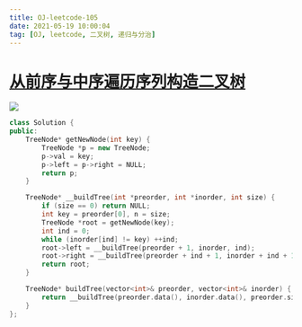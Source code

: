 ```yaml
---
title: OJ-leetcode-105
date: 2021-05-19 10:00:04
tag: [OJ, leetcode, 二叉树, 递归与分治]
---
```


# [从前序与中序遍历序列构造二叉树](https://leetcode-cn.com/problems/construct-binary-tree-from-preorder-and-inorder-traversal/)

![](https://hauk-blog.oss-cn-hangzhou.aliyuncs.com/blogimage-20210519195841293.png)

```cpp
class Solution {
public:
    TreeNode* getNewNode(int key) {
        TreeNode *p = new TreeNode;
        p->val = key;
        p->left = p->right = NULL;
        return p;
    }

    TreeNode* __buildTree(int *preorder, int *inorder, int size) {
        if (size == 0) return NULL;
        int key = preorder[0], n = size;
        TreeNode *root = getNewNode(key);
        int ind = 0;
        while (inorder[ind] != key) ++ind;
        root->left = __buildTree(preorder + 1, inorder, ind);
        root->right = __buildTree(preorder + ind + 1, inorder + ind + 1, n - ind - 1);
        return root;
    }

    TreeNode* buildTree(vector<int>& preorder, vector<int>& inorder) {
        return __buildTree(preorder.data(), inorder.data(), preorder.size());
    }
};
```

